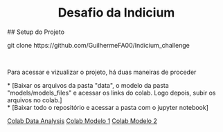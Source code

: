 <h1 align="center">Desafio da Indicium</h1>
## Setup do Projeto
<p>git clone https://github.com/GuilhermeFA00/Indicium_challenge</p>
<br/>
<p>Para acessar e vizualizar o projeto, há duas maneiras de proceder</p>
<!--ts-->
   * [Baixar os arquivos da pasta "data", o modelo da pasta "models/models_files" e acessar os links do colab. Logo depois, subir os arquivos no colab.]
    <br/>
   * [Baixar todo o repositório e acessar a pasta com o jupyter notebook]
<!--te-->

<a href="https://colab.research.google.com/drive/1XUvQxMwoNyTRU8-xZCMrjofWbzbhLPil?usp=sharing">Colab Data Analysis<a/>
<a href="https://colab.research.google.com/drive/18n-CUeryt46_oN08SS6Jo7pXx4YU-2tk?usp=sharing">Colab Modelo 1<a/>
<a href="https://colab.research.google.com/drive/1yS7F3KPUaxBWAuVuTbq97UpeIdFCwnqv?usp=sharing">Colab Modelo 2<a/>

